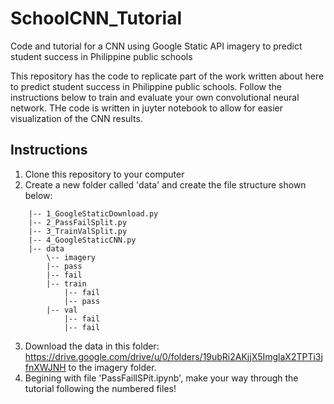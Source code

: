 # SchoolCNN_Tutorial
Code and tutorial for a CNN using Google Static API imagery to predict student success in Philippine public schools

This repository has the code to replicate part of the work written about here  to predict student success in Philippine public schools. Follow the instructions below to train and evaluate your own convolutional neural network. THe code is written in juyter notebook to allow for easier visualization of the CNN results.

## Instructions

1. Clone this repository to your computer
2. Create a new folder called 'data' and create the file structure shown below:
```
    |-- 1_GoogleStaticDownload.py
    |-- 2_PassFailSplit.py
    |-- 3_TrainValSplit.py 
    |-- 4_GoogleStaticCNN.py
    |-- data
        \-- imagery
        |-- pass
        |-- fail
        |-- train
            |-- fail
            |-- pass
        |-- val
            |-- fail
            |-- fail
```
3. Download the data in this folder: https://drive.google.com/drive/u/0/folders/19ubRi2AKjjX5ImglaX2TPTi3jfnXWJNH to the imagery folder.
4. Begining with file 'PassFaillSPit.ipynb', make your way through the tutorial following the numbered files!
